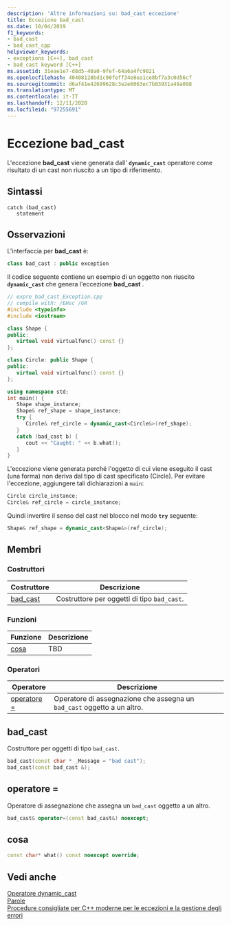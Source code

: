 ```yaml
---
description: 'Altre informazioni su: bad_cast eccezione'
title: Eccezione bad_cast
ms.date: 10/04/2019
f1_keywords:
- bad_cast
- bad_cast_cpp
helpviewer_keywords:
- exceptions [C++], bad_cast
- bad_cast keyword [C++]
ms.assetid: 31eae1e7-d8d5-40a0-9fef-64a6a4fc9021
ms.openlocfilehash: 40408128bd1c90feff34e8ea1ce8bf7a3c0d56cf
ms.sourcegitcommit: d6af41e42699628c3e2e6063ec7b03931a49a098
ms.translationtype: MT
ms.contentlocale: it-IT
ms.lasthandoff: 12/11/2020
ms.locfileid: "97255691"
---
```

# <a name="bad_cast-exception"></a>Eccezione bad_cast

L'eccezione **bad_cast** viene generata dall' **`dynamic_cast`** operatore come risultato di un cast non riuscito a un tipo di riferimento.

## <a name="syntax"></a>Sintassi

```
catch (bad_cast)
   statement
```

## <a name="remarks"></a>Osservazioni

L'interfaccia per **bad_cast** è:

```cpp
class bad_cast : public exception
```

Il codice seguente contiene un esempio di un oggetto non riuscito **`dynamic_cast`** che genera l'eccezione **bad_cast** .

```cpp
// expre_bad_cast_Exception.cpp
// compile with: /EHsc /GR
#include <typeinfo>
#include <iostream>

class Shape {
public:
   virtual void virtualfunc() const {}
};

class Circle: public Shape {
public:
   virtual void virtualfunc() const {}
};

using namespace std;
int main() {
   Shape shape_instance;
   Shape& ref_shape = shape_instance;
   try {
      Circle& ref_circle = dynamic_cast<Circle&>(ref_shape);
   }
   catch (bad_cast b) {
      cout << "Caught: " << b.what();
   }
}
```

L'eccezione viene generata perché l'oggetto di cui viene eseguito il cast (una forma) non deriva dal tipo di cast specificato (Circle). Per evitare l'eccezione, aggiungere tali dichiarazioni a `main`:

```cpp
Circle circle_instance;
Circle& ref_circle = circle_instance;
```

Quindi invertire il senso del cast nel blocco nel modo **`try`** seguente:

```cpp
Shape& ref_shape = dynamic_cast<Shape&>(ref_circle);
```

## <a name="members"></a>Membri

### <a name="constructors"></a>Costruttori

|Costruttore|Descrizione|
|-|-|
|[bad_cast](#bad_cast)|Costruttore per oggetti di tipo `bad_cast`.|

### <a name="functions"></a>Funzioni

|Funzione|Descrizione|
|-|-|
|[cosa](#what)|TBD|

### <a name="operators"></a>Operatori

|Operatore|Descrizione|
|-|-|
|[operatore =](#op_eq)|Operatore di assegnazione che assegna un `bad_cast` oggetto a un altro.|

## <a name="bad_cast"></a><a name="bad_cast"></a> bad_cast

Costruttore per oggetti di tipo `bad_cast`.

```cpp
bad_cast(const char * _Message = "bad cast");
bad_cast(const bad_cast &);
```

## <a name="operator"></a><a name="op_eq"></a> operatore =

Operatore di assegnazione che assegna un `bad_cast` oggetto a un altro.

```cpp
bad_cast& operator=(const bad_cast&) noexcept;
```

## <a name="what"></a><a name="what"></a> cosa

```cpp
const char* what() const noexcept override;
```

## <a name="see-also"></a>Vedi anche

[Operatore dynamic_cast](../cpp/dynamic-cast-operator.md)\
[Parole](../cpp/keywords-cpp.md)\
[Procedure consigliate per C++ moderne per le eccezioni e la gestione degli errori](../cpp/errors-and-exception-handling-modern-cpp.md)
